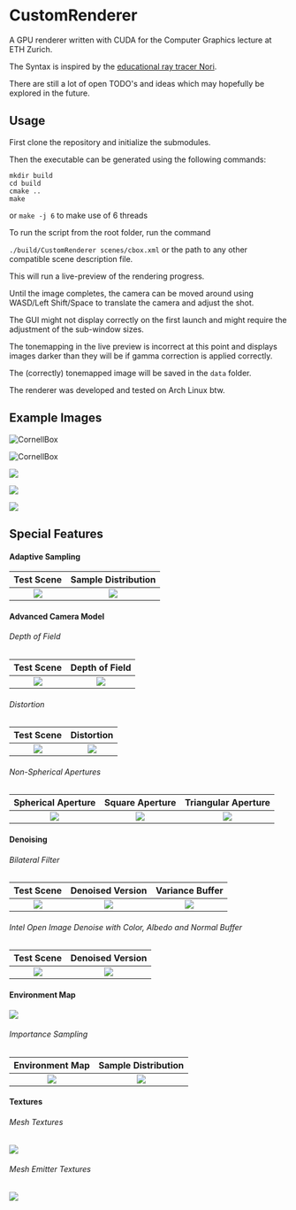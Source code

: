 # CustomRenderer

A GPU renderer written with CUDA for the Computer Graphics lecture at ETH Zurich.

The Syntax is inspired by the [educational ray tracer Nori](https://wjakob.github.io/nori/#about). 

There are still a lot of open TODO's and ideas which may hopefully be explored in the future.


## Usage

First clone the repository and initialize the submodules.

Then the executable can be generated using the following commands:
```
mkdir build
cd build
cmake ..
make 
```

or `make -j 6` to make use of 6 threads



To run the script from the root folder, run the command

`./build/CustomRenderer scenes/cbox.xml` or the path to any other compatible scene description file.


This will run a live-preview of the rendering progress.

Until the image completes, the camera can be moved around using WASD/Left Shift/Space to translate the camera and adjust the shot.

The GUI might not display correctly on the first launch and might require the adjustment of the sub-window sizes.

The tonemapping in the live preview is incorrect at this point and displays images darker than they will be if gamma correction is applied correctly.

The (correctly) tonemapped image will be saved in the `data` folder.

The renderer was developed and tested on Arch Linux btw.

## Example Images

![CornellBox](renders/CBOX4K512spp.png "Cornell Box render")

![CornellBox](renders/CBOXAmongUs4k4kspp.png "Cornell Box render")

![](renders/clocks.png)

![](renders/spotInWater.png)

![](renders/rendering-competition.png)


## Special Features

#### Adaptive Sampling
|                Test Scene                |               Sample Distribution               |
|:----------------------------------------:|:-----------------------------------------------:|
| ![](renders/images/adaptiveSampling.png) | ![](renders/images/adaptiveSamplingSamples.png) |


#### Advanced Camera Model

###### Depth of Field

|                  Test Scene                  |                 Depth of Field                 |
|:--------------------------------------------:|:----------------------------------------------:|
| ![](renders/images/cbox512sppCameraTest.png) | ![](renders/images/cbox512sppDepthOfField.png) |


###### Distortion

|                  Test Scene                  |                    Distortion                    |
|:--------------------------------------------:|:------------------------------------------------:|
| ![](renders/images/cbox512sppCameraTest.png) | ![](renders/images/cbox512sppDistortionK1K2.png) |

###### Non-Spherical Apertures

|               Spherical Aperture               |             Square Aperture              |            Triangular Aperture             |
|:----------------------------------------------:|:----------------------------------------:|:------------------------------------------:|
| ![](renders/images/cbox512sppDepthOfField.png) | ![](renders/images/cbox512sppSquare.png) | ![](renders/images/cbox512sppTriangle.png) |


#### Denoising

###### Bilateral Filter 
|            Test Scene             |             Denoised Version              |              Variance Buffer              |
|:---------------------------------:|:-----------------------------------------:|:-----------------------------------------:|
| ![](renders/images/cbox64spp.png) | ![](renders/images/cbox64sppDenoised.png) | ![](renders/images/cbox64sppVariance.png) |

###### Intel Open Image Denoise with Color, Albedo and Normal Buffer
|              Test Scene               |               Denoised Version                |
|:-------------------------------------:|:---------------------------------------------:|
| ![](renders/images/renderingComp.png) | ![](renders/images/renderingCompDenoised.png) |


#### Environment Map

![](renders/images/envmap512spp.png)


###### Importance Sampling

|        Environment Map        |          Sample Distribution           |
|:-----------------------------:|:--------------------------------------:|
| ![](renders/images/beach.png) | ![](renders/images/envmapSampling.png) |


#### Textures

###### Mesh Textures
![](renders/images/spot.png)

###### Mesh Emitter Textures
![](renders/images/texturedEmitter.png)

